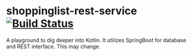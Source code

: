 # shoppinglist-rest-service [![Build Status](https://travis-ci.org/cwr10010/shoppinglist-rest-service.svg?branch=master)](https://travis-ci.org/cwr10010/shoppinglist-rest-service)

A playground to dig deeper into Kotlin. It utilizes SpringBoot for database and REST interface. This may change.


